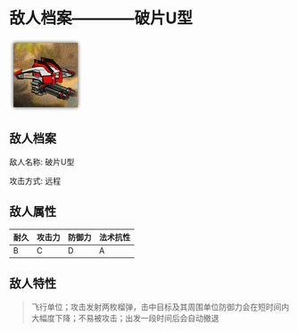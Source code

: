 # 敌人档案————破片U型

![破片U型](./eneIcons/破片U型.png)

## 敌人档案

敌人名称: 破片U型

攻击方式: 远程

## 敌人属性

| 耐久      | 攻击力  | 防御力 | 法术抗性 |
|---------|------|-----|------|
| B | C | D | A |

## 敌人特性
> 飞行单位；攻击发射两枚榴弹，击中目标及其周围单位防御力会在短时间内大幅度下降；不易被攻击；出发一段时间后会自动撤退
